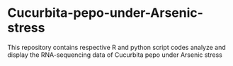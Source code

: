 # Cucurbita-pepo-under-Arsenic-stress
This repository contains respective R and python script codes analyze and display the RNA-sequencing data of Cucurbita pepo under Arsenic stress
